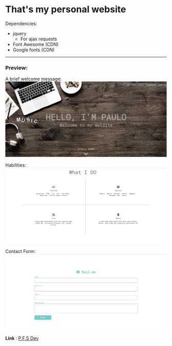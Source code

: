 # That's my personal website

Dependencies:

<!-- UL -->

- jquery
  - For ajax requests
- Font Awesome (CDN)
- Google fonts (CDN)

---

### Preview:

A brief welcome message:
![Markdown Logo](previews/welcome.png)

Habilities:
![Markdown Logo](previews/habilities.png)

Contact Form:
![Markdown Logo](previews/contact.png)

**Link** : [P.F.S Dev](https://paulofs01.github.io/mywebsite/ 'pfs.dev')
